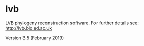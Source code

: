 lvb
===

LVB phylogeny reconstruction software. For further details see:
http://lvb.bio.ed.ac.uk

Version 3.5 (February 2019)
